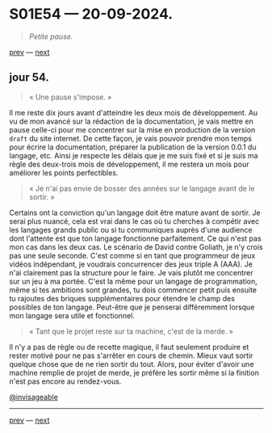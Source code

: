 # S01E54 — 20-09-2024.

> *Petite pause.*

[prev](S01E53-19-09-2024.md) — [next](S01E01-29-07-2024.md)

## jour 54.

> « Une pause s'impose. »

Il me reste dix jours avant d'atteindre les deux mois de développement. Au vu de mon avancé sur la rédaction de la documentation, je vais mettre en pause celle-ci pour me concentrer sur la mise en production de la version `draft` du site internet. De cette façon, je vais pouvoir prendre mon temps pour écrire la documentation, préparer la publication de la version 0.0.1 du langage, etc. Ainsi je respecte les délais que je me suis fixé et si je suis ma règle des deux-trois mois de développement, il me restera un mois pour améliorer les points perfectibles.

> « Je n'ai pas envie de bosser des années sur le langage avant de le sortir. »

Certains ont la conviction qu'un langage doit être mature avant de sortir. Je serai plus nuancé, cela est vrai dans le cas où tu cherches à compétir avec les langages grands public ou si tu communiques auprès d'une audience dont l'attente est que ton langage fonctionne parfaitement. Ce qui n'est pas mon cas dans les deux cas. Le scénario de David contre Goliath, je n'y crois pas une seule seconde. C'est comme si en tant que programmeur de jeux vidéos indépendant, je voudrais concurrencer des jeux triple A (AAA). Je n'ai clairement pas la structure pour le faire. Je vais plutôt me concentrer sur un jeu à ma portée. C'est la même pour un langage de programmation, même si tes ambitions sont grandes, tu dois commencer petit puis ensuite tu rajoutes des briques supplémentaires pour étendre le champ des possibles de ton langage. Peut-être que je penserai différemment lorsque mon langage sera utile et fonctionnel.

> « Tant que le projet reste sur ta machine, c'est de la merde. »

Il n'y a pas de règle ou de recette magique, il faut seulement produire et rester motivé pour ne pas s'arrêter en cours de chemin. Mieux vaut sortir quelque chose que de ne rien sortir du tout. Alors, pour éviter d'avoir une machine remplie de projet de merde, je préfère les sortir même si la finition n'est pas encore au rendez-vous.

[@invisageable](https://twitter.com/invisageable)   

---

[prev](S01E53-19-09-2024.md) — [next](S01E01-29-07-2024.md)   
